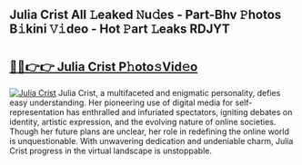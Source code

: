 ## Julia Crist All 𝙻eaked 𝙽u𝚍es - Part-Bhv 𝙿hotos B𝚒kini 𝚅𝚒deo - Hot 𝙿art 𝙻eaks RDJYT

# <h2><a href="http://ld7h2xl.urlbe.top/?page=Julia+Crist">🔗🔗👉👉 Julia Crist P𝚑oto𝚜Vid𝚎o</a></h2>

[![Julia Crist](https://i.imgur.com/eBuTRDB.gif)](http://ld7h2xl.urlbe.top/?page=Julia+Crist)
Julia Crist, a multifaceted and enigmatic personality, defies easy understanding. Her pioneering use of digital media for self-representation has enthralled and infuriated spectators, igniting debates on identity, artistic expression, and the evolving nature of online societies. Though her future plans are unclear, her role in redefining the online world is unquestionable. With unwavering dedication and undeniable charm, Julia Crist progress in the virtual landscape is unstoppable.
